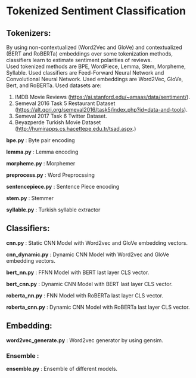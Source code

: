 # Tokenized Sentiment Classification

## Tokenizers:

By using non-contextualized (Word2Vec and GloVe) and contextualized (BERT and RoBERTa) 
embeddings over some tokenization methods, classifiers learn to estimate 
sentiment polarities of reviews.  
Used tokenized methods are BPE, WordPiece, Lemma, Stem, Morpheme, Syllable.
Used classifiers are Feed-Forward Neural Network and Convolutional Neural Network.
Used embeddings are Word2Vec, GloVe, Bert, and RoBERTa.
Used datasets are:
1. IMDB Movie Reviews (https://ai.stanford.edu/~amaas/data/sentiment/).
2. Semeval 2016 Task 5 Restaurant Dataset (https://alt.qcri.org/semeval2016/task5/index.php?id=data-and-tools).
3. Semeval 2017 Task 6 Twitter Dataset.
4. Beyazperde Turkish Movie Dataset (http://humirapps.cs.hacettepe.edu.tr/tsad.aspx.)

**bpe.py** : Byte pair encoding

**lemma.py** : Lemma encoding

**morpheme.py** : Morphemer

**preprocess.py** : Word Preprocssing

**sentencepiece.py** : Sentence Piece encoding

**stem.py** : Stemmer

**syllable.py** : Turkish syllable extractor

## Classifiers:

**cnn.py** : Static CNN Model with Word2vec and GloVe embedding vectors.

**cnn_dynamic.py** : Dynamic CNN Model with Word2vec and GloVe embedding vectors.

**bert_nn.py** : FFNN Model with BERT last layer CLS vector.

**bert_cnn.py** : Dynamic CNN Model with BERT last layer CLS vector.

**roberta_nn.py** : FNN Model with RoBERTa last layer CLS vector.

**roberta_cnn.py** : Dynamic CNN Model with RoBERTa last layer CLS vector.

## Embedding:

**word2vec_generate.py** : Word2vec generator by using gensim.

### Ensemble : 

**ensemble.py** : Ensemble of different models.

